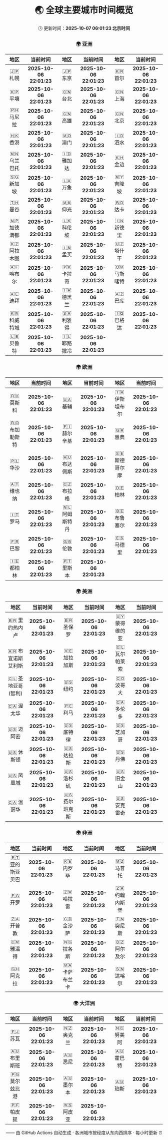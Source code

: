 <!-- GENERATED_BY_GMC_SCRIPT -->
<div align="center">

# 🌏 全球主要城市时间概览

🕒 更新时间：**2025-10-07 06:01:23 北京时间**

### 🌍 亚洲

| 地区 | 当前时间 | 地区 | 当前时间 | 地区 | 当前时间 |
| :--: | :--: | :--: | :--: | :--: | :--: |
| 🇯🇵 札幌 | **2025-10-06 22:01:23** | 🇯🇵 东京 | **2025-10-06 22:01:23** | 🇰🇷 首尔 | **2025-10-06 22:01:23** |
| 🇰🇵 平壤 | **2025-10-06 22:01:23** | 🇨🇳 台北 | **2025-10-06 22:01:23** | 🇨🇳 上海 | **2025-10-06 22:01:23** |
| 🇵🇭 马尼拉 | **2025-10-06 22:01:23** | 🇨🇳 高雄 | **2025-10-06 22:01:23** | 🇨🇳 北京 | **2025-10-06 22:01:23** |
| 🇭🇰 香港 | **2025-10-06 22:01:23** | 🇲🇴 澳门 | **2025-10-06 22:01:23** | 🇮🇩 泗水 | **2025-10-06 22:01:23** |
| 🇲🇳 乌兰巴托 | **2025-10-06 22:01:23** | 🇮🇩 雅加达 | **2025-10-06 22:01:23** | 🇰🇭 金边 | **2025-10-06 22:01:23** |
| 🇸🇬 新加坡 | **2025-10-06 22:01:23** | 🇱🇦 万象 | **2025-10-06 22:01:23** | 🇲🇾 吉隆坡 | **2025-10-06 22:01:23** |
| 🇹🇭 曼谷 | **2025-10-06 22:01:23** | 🇲🇲 仰光 | **2025-10-06 22:01:23** | 🇧🇩 达卡 | **2025-10-06 22:01:23** |
| 🇳🇵 加德满都 | **2025-10-06 22:01:23** | 🇱🇰 科伦坡 | **2025-10-06 22:01:23** | 🇮🇳 新德里 | **2025-10-06 22:01:23** |
| 🇰🇿 阿拉木图 | **2025-10-06 22:01:23** | 🇮🇳 孟买 | **2025-10-06 22:01:23** | 🇺🇿 塔什干 | **2025-10-06 22:01:23** |
| 🇦🇫 喀布尔 | **2025-10-06 22:01:23** | 🇵🇰 卡拉奇 | **2025-10-06 22:01:23** | 🇴🇲 马斯喀特 | **2025-10-06 22:01:23** |
| 🇦🇪 迪拜 | **2025-10-06 22:01:23** | 🇮🇷 德黑兰 | **2025-10-06 22:01:23** | 🇦🇿 巴库 | **2025-10-06 22:01:23** |
| 🇰🇼 科威特城 | **2025-10-06 22:01:23** | 🇸🇦 利雅得 | **2025-10-06 22:01:23** | 🇮🇶 巴格达 | **2025-10-06 22:01:23** |
| 🇱🇧 贝鲁特 | **2025-10-06 22:01:23** | 🇮🇱 耶路撒冷 | **2025-10-06 22:01:23** |   |   |

### 🌍 欧洲

| 地区 | 当前时间 | 地区 | 当前时间 | 地区 | 当前时间 |
| :--: | :--: | :--: | :--: | :--: | :--: |
| 🇷🇺 莫斯科 | **2025-10-06 22:01:23** | 🇺🇦 基辅 | **2025-10-06 22:01:23** | 🇹🇷 伊斯坦布尔 | **2025-10-06 22:01:23** |
| 🇷🇴 布加勒斯特 | **2025-10-06 22:01:23** | 🇫🇮 赫尔辛基 | **2025-10-06 22:01:23** | 🇬🇷 雅典 | **2025-10-06 22:01:23** |
| 🇵🇱 华沙 | **2025-10-06 22:01:23** | 🇭🇺 布达佩斯 | **2025-10-06 22:01:23** | 🇸🇪 斯德哥尔摩 | **2025-10-06 22:01:23** |
| 🇦🇹 维也纳 | **2025-10-06 22:01:23** | 🇨🇿 布拉格 | **2025-10-06 22:01:23** | 🇩🇪 柏林 | **2025-10-06 22:01:23** |
| 🇮🇹 罗马 | **2025-10-06 22:01:23** | 🇳🇱 阿姆斯特丹 | **2025-10-06 22:01:23** | 🇧🇪 布鲁塞尔 | **2025-10-06 22:01:23** |
| 🇫🇷 巴黎 | **2025-10-06 22:01:23** | 🇬🇧 伦敦 | **2025-10-06 22:01:23** | 🇪🇸 马德里 | **2025-10-06 22:01:23** |
| 🇮🇪 都柏林 | **2025-10-06 22:01:23** | 🇵🇹 里斯本 | **2025-10-06 22:01:23** |   |   |

### 🌍 美洲

| 地区 | 当前时间 | 地区 | 当前时间 | 地区 | 当前时间 |
| :--: | :--: | :--: | :--: | :--: | :--: |
| 🇧🇷 里约热内卢 | **2025-10-06 22:01:23** | 🇧🇷 圣保罗 | **2025-10-06 22:01:23** | 🇺🇾 蒙得维的亚 | **2025-10-06 22:01:23** |
| 🇦🇷 布宜诺斯艾利斯 | **2025-10-06 22:01:23** | 🇻🇪 加拉加斯 | **2025-10-06 22:01:23** | 🇨🇱 瓦尔帕莱索 | **2025-10-06 22:01:23** |
| 🇨🇱 圣地亚哥(智利) | **2025-10-06 22:01:23** | 🇺🇸 纽约 | **2025-10-06 22:01:23** | 🇨🇴 波哥大 | **2025-10-06 22:01:23** |
| 🇨🇦 渥太华 | **2025-10-06 22:01:23** | 🇵🇪 利马 | **2025-10-06 22:01:23** | 🇨🇦 多伦多 | **2025-10-06 22:01:23** |
| 🇺🇸 迈阿密 | **2025-10-06 22:01:23** | 🇺🇸 底特律 | **2025-10-06 22:01:23** | 🇺🇸 芝加哥 | **2025-10-06 22:01:23** |
| 🇺🇸 休斯顿 | **2025-10-06 22:01:23** | 🇺🇸 达拉斯 | **2025-10-06 22:01:23** | 🇺🇸 丹佛 | **2025-10-06 22:01:23** |
| 🇺🇸 凤凰城 | **2025-10-06 22:01:23** | 🇺🇸 洛杉矶 | **2025-10-06 22:01:23** | 🇺🇸 旧金山 | **2025-10-06 22:01:23** |
| 🇨🇦 温哥华 | **2025-10-06 22:01:23** | 🇺🇸 费尔班克斯 | **2025-10-06 22:01:23** | 🇺🇸 安克雷奇 | **2025-10-06 22:01:23** |

### 🌍 非洲

| 地区 | 当前时间 | 地区 | 当前时间 | 地区 | 当前时间 |
| :--: | :--: | :--: | :--: | :--: | :--: |
| 🇪🇹 亚的斯亚贝巴 | **2025-10-06 22:01:23** | 🇰🇪 内罗毕 | **2025-10-06 22:01:23** | 🇲🇿 马普托 | **2025-10-06 22:01:23** |
| 🇪🇬 开罗 | **2025-10-06 22:01:23** | 🇿🇼 哈拉雷 | **2025-10-06 22:01:23** | 🇿🇦 约翰内斯堡 | **2025-10-06 22:01:23** |
| 🇿🇦 开普敦 | **2025-10-06 22:01:23** | 🇨🇩 金沙萨 | **2025-10-06 22:01:23** | 🇹🇳 突尼斯 | **2025-10-06 22:01:23** |
| 🇨🇲 雅温得 | **2025-10-06 22:01:23** | 🇳🇬 拉各斯 | **2025-10-06 22:01:23** | 🇩🇿 阿尔及尔 | **2025-10-06 22:01:23** |
| 🇬🇭 阿克拉 | **2025-10-06 22:01:23** | 🇲🇦 卡萨布兰卡 | **2025-10-06 22:01:23** | 🇸🇳 达喀尔 | **2025-10-06 22:01:23** |

### 🌍 大洋洲

| 地区 | 当前时间 | 地区 | 当前时间 | 地区 | 当前时间 |
| :--: | :--: | :--: | :--: | :--: | :--: |
| 🇫🇯 苏瓦 | **2025-10-06 22:01:23** | 🇳🇿 奥克兰 | **2025-10-06 22:01:23** | 🇳🇨 努美阿 | **2025-10-06 22:01:23** |
| 🇦🇺 布里斯班 | **2025-10-06 22:01:23** | 🇦🇺 悉尼 | **2025-10-06 22:01:23** | 🇦🇺 霍巴特 | **2025-10-06 22:01:23** |
| 🇵🇬 莫尔兹比港 | **2025-10-06 22:01:23** | 🇦🇺 墨尔本 | **2025-10-06 22:01:23** | 🇦🇺 珀斯 | **2025-10-06 22:01:23** |
| 🇵🇫 帕皮提 | **2025-10-06 22:01:23** | 🇼🇸 阿皮亚 | **2025-10-06 22:01:23** |   |   |

—— 由 GitHub Actions 自动生成 · 各洲城市按经度从东向西排序 · 每小时更新 ⏰

</div>
